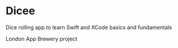 # Dicee
Dice rolling app to learn Swift and XCode basics and fundamentals

London App Brewery project

